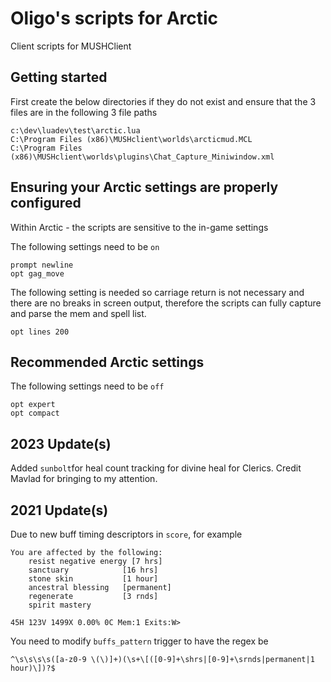 # Oligo's scripts for Arctic
Client scripts for MUSHClient

## Getting started

First create the below directories if they do not exist and ensure that the 3 files are in the following 3 file paths

```
c:\dev\luadev\test\arctic.lua
C:\Program Files (x86)\MUSHclient\worlds\arcticmud.MCL
C:\Program Files (x86)\MUSHclient\worlds\plugins\Chat_Capture_Miniwindow.xml
```

## Ensuring your Arctic settings are properly configured

Within Arctic - the scripts are sensitive to the in-game settings

The following settings need to be ```on```
```
prompt newline
opt gag_move
```

The following setting is needed so carriage return is not necessary and there are no breaks in screen output, therefore the scripts can fully capture and parse the mem and spell list.
```
opt lines 200
``` 

## Recommended Arctic settings

The following settings need to be ```off```
```
opt expert
opt compact
``` 

## 2023 Update(s)
Added `sunbolt`for heal count tracking for divine heal for Clerics. Credit Mavlad for bringing to my attention.

## 2021 Update(s)

Due to new buff timing descriptors in `score`, for example
```
You are affected by the following:
    resist negative energy [7 hrs]
    sanctuary            [16 hrs]
    stone skin           [1 hour]
    ancestral blessing   [permanent]
    regenerate           [3 rnds]
    spirit mastery

45H 123V 1499X 0.00% 0C Mem:1 Exits:W>
```

You need to modify `buffs_pattern` trigger to have the regex be
```
^\s\s\s\s([a-z0-9 \(\)]+)(\s+\[([0-9]+\shrs|[0-9]+\srnds|permanent|1 hour)\])?$
```


